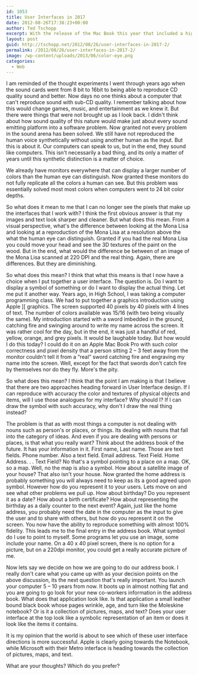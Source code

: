 ```yaml
---
id: 1053
title: User Interfaces in 2017
date: 2012-08-26T17:38:23+00:00
author: Ted Tschopp
excerpt: With the release of the Mac Book this year that included a high resolution monitor, I have been thinking a lot about user interfaces and their future.
layout: post
guid: http://tschopp.net/2012/08/26/user-interfaces-in-2017-2/
permalink: /2012/08/26/user-interfaces-in-2017-2/
image: /wp-content/uploads/2013/06/color-eye.png
categories:
  - Web
---
```

I am reminded of the thought experiments I went through years ago when the sound cards went from 8 bit to 16bit to being able to reproduce CD quality sound and better. Now days no one thinks about a computer that can't reproduce sound with sub-CD quality. I remember talking about how this would change games, music, and entertainment as we knew it. But there were things that were not brought up as I look back. I didn't think about how sound quality of this nature would make just about every sound emitting platform into a software problem. Now granted not every problem in the sound arena has been solved. We still have not reproduced the human voice synthetically without using another human as the input. But this is about it. Our computers can speak to us, but in the end, they sound like computers. This isn't necessarily a bad thing, and its only a matter of years until this synthetic distinction is a matter of choice.

We already have monitors everywhere that can display a larger number of colors than the human eye can distinguish. Now granted these monitors do not fully replicate all the colors a human can see. But this problem was essentially solved most most colors when computers went to 24 bit color depths.

So what does it mean to me that I can no longer see the pixels that make up the interfaces that I work with? I think the first obvious answer is that my images and text look sharper and cleaner. But what does this mean. From a visual perspective, what's the difference between looking at the Mona Lisa and looking at a reproduction of the Mona Lisa at a resolution above the what the human eye can distinguish. Granted if you had the real Mona Lisa you could move your head and see the 3D textures of the paint on the wood. But in the end, what would the difference be between of an image of the Mona Lisa scanned at 220 DPI and the real thing. Again, there are differences. But they are diminishing.

So what does this mean? I think that what this means is that I now have a choice when I put together a user interface. The question is. Do I want to display a symbol of something or do I want to display the actual thing. Let me put it another way. Years ago, in High School, I was taking a computer programming class. We had to put together a graphics introduction using Apple ][ graphics. The screen supported 40 pixels by 40 pixels with 4 lines of text. The number of colors available was 15/16 (with two being visually the same). My introduction started with a sword imbedded in the ground, catching fire and swinging around to write my name across the screen. It was rather cool for the day, but in the end, it was just a handful of red, yellow, orange, and grey pixels. It would be laughable today. But how would I do this today? I could do it on an Apple Mac Book Pro with such color correctness and pixel density that a person sitting 2 &#8211; 3 feet away from the monitor couldn't tell it from a &#8220;real&#8221; sword catching fire and engraving my name into the screen. Well, except for the fact that swords don't catch fire by themselves nor do they fly. More's the pity.

So what does this mean? I think that the point I am making is that I believe that there are two approaches heading forward in User Interface design. If I can reproduce with accuracy the color and textures of physical objects and items, will I use those analogues for my interface? Why should I? If I can draw the symbol with such accuracy, why don't I draw the real thing instead?

The problem is that as with most things a computer is not dealing with nouns such as person's or places, or things. Its dealing with nouns that fall into the category of ideas. And even if you are dealing with persons or places, is that what you really want? Think about the address book of the future. It has your information in it. First name, Last name. Those are text fields. Phone number. Also a text field. Email address. Text Field. Home Address. . . Text Field? No that's a symbol pointing to a place on a map. OK, so a map. Well, no the map is also a symbol. How about a satellite image of your house? That also isn't your house. Now granted the home address is probably something you will always need to keep as its a good agreed upon symbol. However how do you represent it to your users. Lets move on and see what other problems we pull up. How about birthday? Do you represent it as a date? How about a birth certificate? How about representing the birthday as a daily counter to the next event? Again, just like the home address, you probably need the date in the computer as the input to give the user and to share with others, but how do you represent it on the screen. You now have the ability to reproduce something with almost 100% fidelity. This leads me to the final entry in the address book. What symbol do I use to point to myself. Some programs let you use an image, some include your name. On a 40 x 40 pixel screen, there is no option for a picture, but on a 220dpi monitor, you could get a really accurate picture of me.

Now lets say we decide on how we are going to do our address book. I really don't care what you came up with as your decision points on the above discussion, its the next question that's really important. You launch your computer 5 &#8211; 10 years from now. It boots up in almost nothing flat and you are going to go look for your new co-workers information in the address book. What does that application look like. Is that application a small leather bound black book whose pages wrinkle, age, and turn like the Moleskine notebook? Or is it a collection of pictures, maps, and text? Does your user interface at the top look like a symbolic representation of an item or does it look like the items it contains.

It is my opinion that the world is about to see which of these user interface directions is more successful. Apple is clearly going towards the Notebook, while Microsoft with their Metro interface is heading towards the collection of pictures, maps, and text.

What are your thoughts? Which do you prefer?